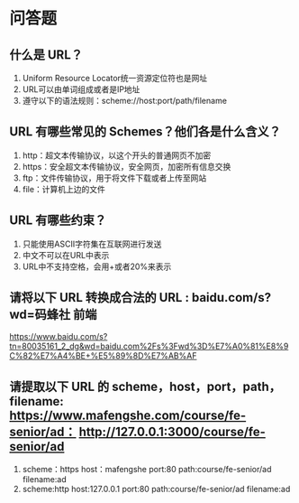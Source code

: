 # 问答题
## 什么是 URL？
1. Uniform Resource Locator统一资源定位符也是网址
2. URL可以由单词组成或者是IP地址
3. 遵守以下的语法规则：scheme://host:port/path/filename


## URL 有哪些常见的 Schemes？他们各是什么含义？
1. http：超文本传输协议，以这个开头的普通网页不加密
2. https：安全超文本传输协议，安全网页，加密所有信息交换
3. ftp：文件传输协议，用于将文件下载或者上传至网站
4. file：计算机上边的文件


## URL 有哪些约束？
1. 只能使用ASCII字符集在互联网进行发送
2. 中文不可以在URL中表示
3. URL中不支持空格，会用+或者20%来表示


## 请将以下 URL 转换成合法的 URL :  baidu.com/s?wd=码蜂社 前端
https://www.baidu.com/s?tn=80035161_2_dg&wd=baidu.com%2Fs%3Fwd%3D%E7%A0%81%E8%9C%82%E7%A4%BE+%E5%89%8D%E7%AB%AF


## 请提取以下 URL 的 scheme，host，port，path，filename:  https://www.mafengshe.com/course/fe-senior/ad：  http://127.0.0.1:3000/course/fe-senior/ad
1. scheme：https  host：mafengshe port:80 path:course/fe-senior/ad  filename:ad
2. scheme:http  host:127.0.0.1 port:80 path:course/fe-senior/ad
  filename:ad